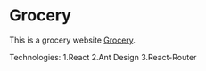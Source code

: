 # Grocery

This is a grocery website  [Grocery](https://gocery.netlify.app/).

Technologies: 
1.React
2.Ant Design
3.React-Router